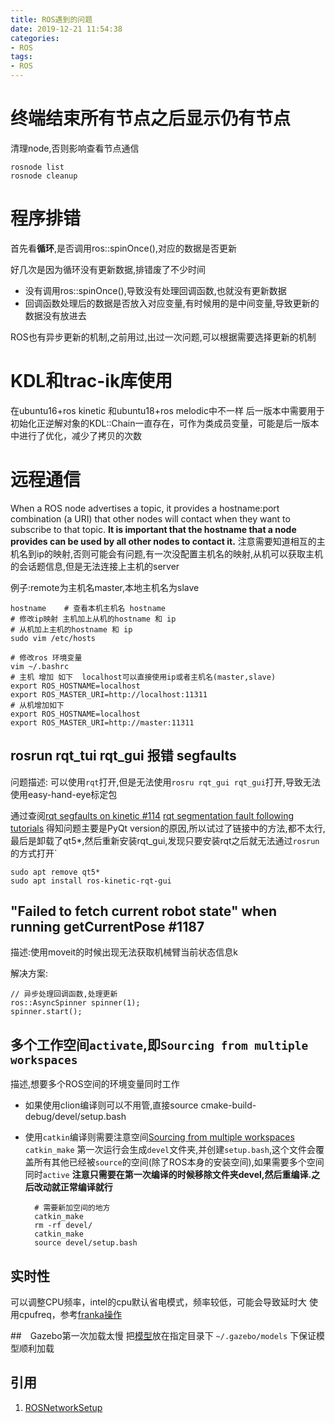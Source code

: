 ```yaml
---
title: ROS遇到的问题
date: 2019-12-21 11:54:38
categories:
- ROS
tags:
- ROS
---
```


# 终端结束所有节点之后显示仍有节点
清理node,否则影响查看节点通信
    
    rosnode list
    rosnode cleanup

# 程序排错

首先看**循环**,是否调用ros::spinOnce(),对应的数据是否更新

好几次是因为循环没有更新数据,排错废了不少时间

- 没有调用ros::spinOnce(),导致没有处理回调函数,也就没有更新数据
- 回调函数处理后的数据是否放入对应变量,有时候用的是中间变量,导致更新的数据没有放进去

ROS也有异步更新的机制,之前用过,出过一次问题,可以根据需要选择更新的机制

# KDL和trac-ik库使用
在ubuntu16+ros kinetic 和ubuntu18+ros melodic中不一样
后一版本中需要用于初始化正逆解对象的KDL::Chain一直存在，可作为类成员变量，可能是后一版本中进行了优化，减少了拷贝的次数

# 远程通信
When a ROS node advertises a topic, it provides a hostname:port combination (a URI) that other nodes will contact when they want to subscribe to that topic. 
**It is important that the hostname that a node provides can be used by all other nodes to contact it.**
注意需要知道相互的主机名到ip的映射,否则可能会有问题,有一次没配置主机名的映射,从机可以获取主机的会话题信息,但是无法连接上主机的server

例子:remote为主机名master,本地主机名为slave

    hostname    # 查看本机主机名 hostname
    # 修改ip映射 主机加上从机的hostname 和 ip
    # 从机加上主机的hostname 和 ip    
    sudo vim /etc/hosts 
    
    # 修改ros 环境变量
    vim ~/.bashrc
    # 主机 增加 如下  localhost可以直接使用ip或者主机名(master,slave)
    export ROS_HOSTNAME=localhost
    export ROS_MASTER_URI=http://localhost:11311
    # 从机增加如下
    export ROS_HOSTNAME=localhost
    export ROS_MASTER_URI=http://master:11311
    
## rosrun rqt_tui rqt_gui 报错 segfaults
问题描述:
可以使用`rqt`打开,但是无法使用`rosru rqt_gui rqt_gui`打开,导致无法使用easy-hand-eye标定包

通过查阅[rqt segfaults on kinetic #114](https://github.com/ros-visualization/rqt/issues/114)
[rqt segmentation fault following tutorials](https://answers.ros.org/question/253655/rqt-segmentation-fault-following-tutorials/)
得知问题主要是PyQt version的原因,所以试过了链接中的方法,都不太行,最后是卸载了qt5*,然后重新安装rqt_gui,发现只要安装rqt之后就无法通过`rosrun`的方式打开`
    
    sudo apt remove qt5*
    sudo apt install ros-kinetic-rqt-gui

## "Failed to fetch current robot state" when running getCurrentPose #1187
描述:使用moveit的时候出现无法获取机械臂当前状态信息k

解决方案:

    // 异步处理回调函数,处理更新
    ros::AsyncSpinner spinner(1); 
    spinner.start();

## 多个工作空间`activate`,即`Sourcing from multiple workspaces`
描述,想要多个ROS空间的环境变量同时工作
- 如果使用clion编译则可以不用管,直接source cmake-build-debug/devel/setup.bash
- 使用`catkin`编译则需要注意空间[Sourcing from multiple workspaces](https://answers.ros.org/question/205976/sourcing-from-multiple-workspaces/)
`catkin_make` 第一次运行会生成`devel`文件夹,并创建`setup.bash`,这个文件会覆盖所有其他已经被`source`的空间(除了ROS本身的安装空间),如果需要多个空间同时`active`
**注意只需要在第一次编译的时候移除文件夹devel,然后重编译.之后改动就正常编译就行**

        # 需要新加空间的地方
		catkin_make
		rm -rf devel/
		catkin_make
		source devel/setup.bash

## 实时性
可以调整CPU频率，intel的cpu默认省电模式，频率较低，可能会导致延时大
使用cpufreq，参考[franka操作](https://frankaemika.github.io/docs/troubleshooting.html)

##　Gazebo第一次加载太慢
把[模型](https://bitbucket.org/osrf/gazebo_models/downloads/  )放在指定目录下 `~/.gazebo/models` 下保证模型顺利加载


## 引用
1. [ROSNetworkSetup](http://wiki.ros.org/ROS/NetworkSetup)             

